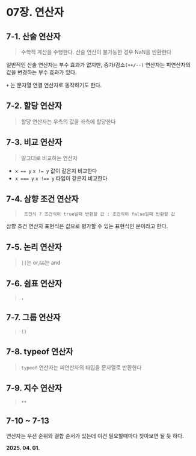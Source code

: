 # 07장. 연산자

## 7-1. 산술 연산자

> 수학적 계산을 수행한다. 산술 연산이 불가능한 경우 NaN을 반환한다

일반적인 산술 연산자는 부수 효과가 없지만, 증가/감소`(++/--)` 연산자는 피연산자의 값을 변경하는 부수 효과가 있다.

`+` 는 문자열 연결 연산자로 동작하기도 한다.

## 7-2. 할당 연산자

> 할당 연산자는 우측의 값을 좌측에 할당한다

## 7-3. 비교 연산자

> 말그대로 비교하는 연산자

- `x == y` `x != y` 값이 같은지 비교한다
- `x === y` `x !== y` 타입이 같은지 비교한다

## 7-4. 삼향 조건 연산자

> ` 조건식 ? 조건식이 true일때 반환할 값 : 조건식이 false일때 반환할 값`

삼향 조건 연산자 표현식은 값으로 평가할 수 있는 표현식인 문이라고 한다.

## 7-5. 논리 연산자

> `||`는 or,`&&`는 and

## 7-6. 쉼표 연산자

> `,`

## 7-7. 그룹 연산자

> `()`

## 7-8. typeof 연산자

> `typeof` 연산자는 피연산자의 타입을 문자열로 반환한다

## 7-9. 지수 연산자

> `**`

## 7-10 ~ 7-13

연산자는 우선 순위와 결합 순서가 있는데 이건 필요할때마다 찾아보면 될 듯 하다.


**2025. 04. 01.**